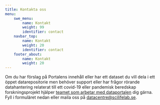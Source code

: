```yaml
---
title: Kontakta oss
menu:
    swe_menu:
        name: Kontakt
        weight: 99
        identifier: contact
    navbar_top:
        name: Kontakt
        weight: 20
        identifier: contact
    footer_about:
        name: Kontakt
        weight: 20
---
```


Om du har förslag på Portalens innehåll eller har ett dataset du vill dela i ett öppet datarepositorie men behöver support eller har frågor rörande datahantering relaterat till ett covid-19 eller pandemisk beredskap forskningsprojekt hjälper [teamet som arbetar med dataportalen](/sv/about/) dig gärna. Fyll i formuläret nedan eller maila oss på [datacentre@scilifelab.se](mailto:datacentre@scilifelab.se).
